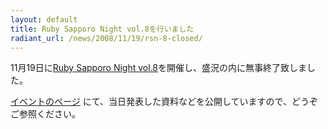 ```yaml
---
layout: default
title: Ruby Sapporo Night vol.8を行いました
radiant_url: /news/2008/11/19/rsn-8-closed/
---
```

11月19日に[Ruby Sapporo Night vol.8](http://ruby-sapporo.org/news/2008/11/07/rsn-8)を開催し、盛況の内に無事終了致しました。

[イベントのページ](http://ruby-sapporo.org/events/rsn/8) にて、当日発表した資料などを公開していますので、どうぞご参照ください。
